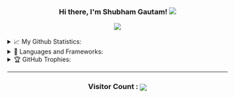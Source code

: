 

<h3 align="center">
  Hi there, I'm Shubham Gautam!
  <img src="https://media.giphy.com/media/hvRJCLFzcasrR4ia7z/giphy.gif" width="28">
</h3>

<!-- Typing SVG by DenverCoder1 - https://github.com/DenverCoder1/readme-typing-svg -->
<p align="center">
  <a href="https://github.com/DenverCoder1/readme-typing-svg"><img src="https://readme-typing-svg.herokuapp.com/?lines=Software%20Engineer%20and%20Machine%20Learning%20Enthusiast;Keep%20Learning%20and%20Better%20Engineering&font=Fira%20Code&center=true&width=740&height=45&color=4F77FF&vCenter=true&size=22"></a>
</p>

<details>
<summary>📈 My Github Statistics:</summary>

  <div align="center">
    <!-- https://github.com/anuraghazra/github-readme-stats -->
    <img alt="GitHub Stats" width="49%" src="https://github-readme-stats.vercel.app/api?username=maratonisto&theme=algolia&hide_border=true&count_private=true&show_icons=true">
    <!-- https://github.com/DenverCoder1/github-readme-streak-stats -->
    <img alt="GitHub Streak" width="49%" src="https://github-readme-streak-stats.herokuapp.com/?user=maratonisto&theme=algolia&hide_border=true">

  </div>

  <div align="center">
    <!-- https://github.com/Ashutosh00710/github-readme-activity-graph -->
    <img alt="GitHub Activity Graph" width="98%" src="https://activity-graph.herokuapp.com/graph?username=maratonisto&theme=react-dark&area=true&hide_border=true&custom_title=Contributions%20Graph">
  </div>
</details>
<!--Languages and tools-->
<details>
<summary>📖 Languages and Frameworks:</summary>
<br />

<p align="center">
 
 <code><img height="20" src="https://raw.githubusercontent.com/github/explore/80688e429a7d4ef2fca1e82350fe8e3517d3494d/topics/ruby/ruby.png"></code>
 <code><img height="20" src="https://raw.githubusercontent.com/github/explore/80688e429a7d4ef2fca1e82350fe8e3517d3494d/topics/rails/rails.png"></code>
 <code><img height="20" src="https://raw.githubusercontent.com/github/explore/80688e429a7d4ef2fca1e82350fe8e3517d3494d/topics/javascript/javascript.png"></code>
 <code><img height="20" src="https://raw.githubusercontent.com/github/explore/80688e429a7d4ef2fca1e82350fe8e3517d3494d/topics/nodejs/nodejs.png"></code>
 <code><img height="20" src="https://raw.githubusercontent.com/github/explore/80688e429a7d4ef2fca1e82350fe8e3517d3494d/topics/mongodb/mongodb.png"></code>
 <code><img height="20" src="https://raw.githubusercontent.com/github/explore/80688e429a7d4ef2fca1e82350fe8e3517d3494d/topics/postgresql/postgresql.png"></code>
 <code><img height="20" src="https://raw.githubusercontent.com/github/explore/80688e429a7d4ef2fca1e82350fe8e3517d3494d/topics/go/go.png"></code>
 <code><img height="20" src="https://raw.githubusercontent.com/github/explore/78df643247d429f6cc873026c0622819ad797942/topics/redis/redis.png"></code>
 <code><img height="20" src="https://raw.githubusercontent.com/github/explore/80688e429a7d4ef2fca1e82350fe8e3517d3494d/topics/python/python.png"></code>
 <code><img height="20" src="https://raw.githubusercontent.com/github/explore/78df643247d429f6cc873026c0622819ad797942/topics/tensorflow/tensorflow.png"></code>
 <code><img height="20" src="https://raw.githubusercontent.com/github/explore/78df643247d429f6cc873026c0622819ad797942/topics/scikit-learn/scikit-learn.png"></code>

<br />
<img src = "https://github-readme-stats.vercel.app/api/top-langs/?username=maratonisto&layout=compact&theme=tokionight&text_color=777777&bg_color=0D1117&border_color=0D1117&langs_count=6" height = "199px">
</p>
<hr>
</details>

<details>
<summary>🏆 GitHub Trophies:</summary>
<div align="center">

![](https://github-profile-trophy.vercel.app/?username=maratonisto&theme=tokyonight&no-frame=true&no-bg=true&margin-w=4)
  
</div>
</details>
<hr>

<h3 align="center">Visitor Count :  <img align="center" src="https://profile-counter.glitch.me/maratonisto/count.svg"/></h3>


